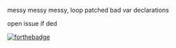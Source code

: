 messy messy messy, loop patched bad var declarations

open issue if ded

[![forthebadge](https://forthebadge.com/images/badges/powered-by-black-magic.svg)](https://forthebadge.com)
